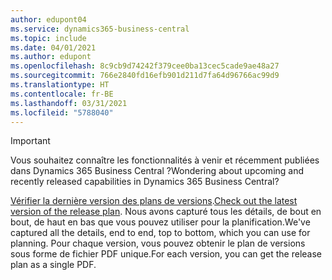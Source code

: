 ```yaml
---
author: edupont04
ms.service: dynamics365-business-central
ms.topic: include
ms.date: 04/01/2021
ms.author: edupont
ms.openlocfilehash: 8c9cb9d74242f379cee0ba13cec5cade9ae48a27
ms.sourcegitcommit: 766e2840fd16efb901d211d7fa64d96766ac99d9
ms.translationtype: HT
ms.contentlocale: fr-BE
ms.lasthandoff: 03/31/2021
ms.locfileid: "5788040"
---
```

> [!IMPORTANT]
>
> <span data-ttu-id="53c54-101">Vous souhaitez connaître les fonctionnalités à venir et récemment publiées dans Dynamics 365 Business Central ?</span><span class="sxs-lookup"><span data-stu-id="53c54-101">Wondering about upcoming and recently released capabilities in Dynamics 365 Business Central?</span></span>
>
> <span data-ttu-id="53c54-102">[Vérifier la dernière version des plans de versions](/dynamics365/release-plans/).</span><span class="sxs-lookup"><span data-stu-id="53c54-102">[Check out the latest version of the release plan](/dynamics365/release-plans/).</span></span> <span data-ttu-id="53c54-103">Nous avons capturé tous les détails, de bout en bout, de haut en bas que vous pouvez utiliser pour la planification.</span><span class="sxs-lookup"><span data-stu-id="53c54-103">We've captured all the details, end to end, top to bottom, which you can use for planning.</span></span> <span data-ttu-id="53c54-104">Pour chaque version, vous pouvez obtenir le plan de versions sous forme de fichier PDF unique.</span><span class="sxs-lookup"><span data-stu-id="53c54-104">For each version, you can get the release plan as a single PDF.</span></span>